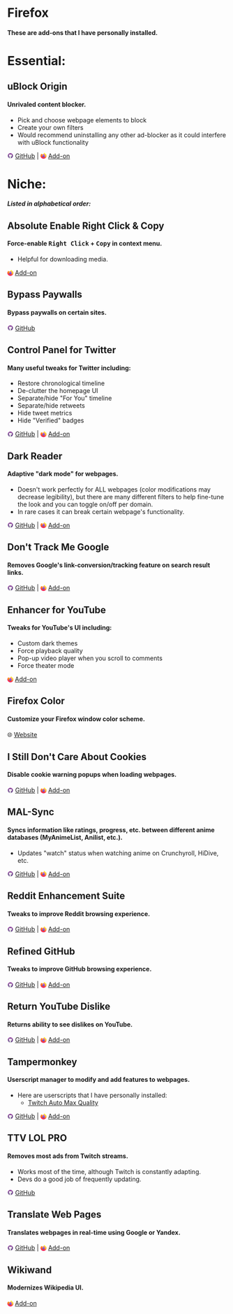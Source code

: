 # Firefox
#### These are add-ons that I have personally installed.

# Essential:
## uBlock Origin
#### Unrivaled content blocker.
- Pick and choose webpage elements to block
- Create your own filters
- Would recommend uninstalling any other ad-blocker as it could interfere with uBlock functionality

<img src="img/github.png" style="vertical-align:middle; margin-top:-3px; height:14px"> [GitHub](https://github.com/gorhill/uBlock) | <img src="img/firefox.png" style="vertical-align:middle; margin-top:-3px; height:14px"> [Add-on](https://addons.mozilla.org/en-US/firefox/addon/ublock-origin/)

# Niche:
##### <i>Listed in alphabetical order:</i>

## Absolute Enable Right Click & Copy
#### Force-enable <kbd>Right Click</kbd> + <kbd>Copy</kbd> in context menu.
- Helpful for downloading media.

<img src="img/firefox.png" style="vertical-align:middle; margin-top:-3px; height:14px;"> [Add-on](https://addons.mozilla.org/en-US/firefox/addon/absolute-enable-right-click/)

## Bypass Paywalls
#### Bypass paywalls on certain sites.

<img src="img/github.png" style="vertical-align:middle; margin-top:-3px; height:14px;"> [GitHub](https://github.com/iamadamdev/bypass-paywalls-chrome)

## Control Panel for Twitter
#### Many useful tweaks for Twitter including:
- Restore chronological timeline
- De-clutter the homepage UI
- Separate/hide "For You" timeline
- Separate/hide retweets
- Hide tweet metrics
- Hide "Verified" badges

<img src="img/github.png" style="vertical-align:middle; margin-top:-3px; height:14px"> [GitHub](https://github.com/insin/control-panel-for-twitter) | <img src="img/firefox.png" style="vertical-align:middle; margin-top:-3px; height:14px"> [Add-on](https://addons.mozilla.org/en-US/firefox/addon/control-panel-for-twitter/)

## Dark Reader
#### Adaptive "dark mode" for webpages.
- Doesn't work perfectly for ALL webpages (color modifications may decrease legibility), but there are many different filters to help fine-tune the look and you can toggle on/off per domain.
- In rare cases it can break certain webpage's functionality.

<img src="img/github.png" style="vertical-align:middle; margin-top:-3px; height:14px"> [GitHub](https://github.com/darkreader/darkreader) | <img src="img/firefox.png" style="vertical-align:middle; margin-top:-3px; height:14px"> [Add-on](https://addons.mozilla.org/firefox/addon/darkreader/)

## Don't Track Me Google
#### Removes Google's link-conversion/tracking feature on search result links.

<img src="img/github.png" style="vertical-align:middle; margin-top:-3px; height:14px"> [GitHub](https://github.com/Rob--W/dont-track-me-google) | <img src="img/firefox.png" style="vertical-align:middle; margin-top:-3px; height:14px"> [Add-on](https://addons.mozilla.org/en-US/firefox/addon/dont-track-me-google1/)

## Enhancer for YouTube
#### Tweaks for YouTube's UI including:
- Custom dark themes
- Force playback quality
- Pop-up video player when you scroll to comments
- Force theater mode

<img src="img/firefox.png" style="vertical-align:middle; margin-top:-3px; height:14px"> [Add-on](https://addons.mozilla.org/en-US/firefox/addon/enhancer-for-youtube/)

## Firefox Color
#### Customize your Firefox window color scheme.

🌐 [Website](https://color.firefox.com/)

## I Still Don't Care About Cookies
#### Disable cookie warning popups when loading webpages.

<img src="img/github.png" style="vertical-align:middle; margin-top:-3px; height:14px"> [GitHub](https://github.com/OhMyGuus/I-Still-Dont-Care-About-Cookies) | <img src="img/firefox.png" style="vertical-align:middle; margin-top:-3px; height:14px"> [Add-on](https://addons.mozilla.org/en-US/firefox/addon/istilldontcareaboutcookies/)

## MAL-Sync
#### Syncs information like ratings, progress, etc. between different anime databases (MyAnimeList, Anilist, etc.).
- Updates "watch" status when watching anime on Crunchyroll, HiDive, etc.

<img src="img/github.png" style="vertical-align:middle; margin-top:-3px; height:14px"> [GitHub](https://github.com/MALSync/MALSync) | <img src="img/firefox.png" style="vertical-align:middle; margin-top:-3px; height:14px"> [Add-on](https://addons.mozilla.org/en-US/firefox/addon/mal-sync/)

## Reddit Enhancement Suite
#### Tweaks to improve Reddit browsing experience.

<img src="img/github.png" style="vertical-align:middle; margin-top:-3px; height:14px"> [GitHub](https://github.com/honestbleeps/Reddit-Enhancement-Suite) | <img src="img/firefox.png" style="vertical-align:middle; margin-top:-3px; height:14px"> [Add-on](https://addons.mozilla.org/en-US/firefox/addon/reddit-enhancement-suite/)

## Refined GitHub
#### Tweaks to improve GitHub browsing experience.

<img src="img/github.png" style="vertical-align:middle; margin-top:-3px; height:14px"> [GitHub](https://github.com/refined-github/refined-github) | <img src="img/firefox.png" style="vertical-align:middle; margin-top:-3px; height:14px"> [Add-on](https://addons.mozilla.org/en-US/firefox/addon/refined-github-/)

## Return YouTube Dislike
#### Returns ability to see dislikes on YouTube.

<img src="img/github.png" style="vertical-align:middle; margin-top:-3px; height:14px"> [GitHub](https://github.com/Anarios/return-youtube-dislike) | <img src="img/firefox.png" style="vertical-align:middle; margin-top:-3px; height:14px"> [Add-on](https://addons.mozilla.org/en-US/firefox/addon/return-youtube-dislikes/)

## Tampermonkey
#### Userscript manager to modify and add features to webpages.
- Here are userscripts that I have personally installed:
    - [Twitch Auto Max Quality](https://github.com/nomomo/Twitch-Auto-Max-Quality)

<img src="img/github.png" style="vertical-align:middle; margin-top:-3px; height:14px"> [GitHub](https://github.com/Tampermonkey/tampermonkey) | <img src="img/firefox.png" style="vertical-align:middle; margin-top:-3px; height:14px"> [Add-on](https://addons.mozilla.org/en-US/firefox/addon/tampermonkey/)

## TTV LOL PRO
#### Removes most ads from Twitch streams.
- Works most of the time, although Twitch is constantly adapting.
- Devs do a good job of frequently updating.

<img src="img/github.png" style="vertical-align:middle; margin-top:-3px; height:14px"> [GitHub](https://github.com/younesaassila/ttv-lol-pro)

## Translate Web Pages
#### Translates webpages in real-time using Google or Yandex.

<img src="img/github.png" style="vertical-align:middle; margin-top:-3px; height:14px"> [GitHub](https://github.com/FilipePS/Traduzir-paginas-web) | <img src="img/firefox.png" style="vertical-align:middle; margin-top:-3px; height:14px"> [Add-on](https://addons.mozilla.org/en-US/firefox/addon/traduzir-paginas-web/)

## Wikiwand
#### Modernizes Wikipedia UI.

<img src="img/firefox.png" style="vertical-align:middle; margin-top:-3px; height:14px"> [Add-on](https://addons.mozilla.org/en-US/firefox/addon/wikiwand-wikipedia-modernized/)

<!-- <img src="img/github.png" style="vertical-align:middle; margin-top:-3px; height:14px"> [GitHub](https://github.com/Rob--W/dont-track-me-google) | <img src="img/firefox.png" style="vertical-align:middle; margin-top:-3px; height:14px"> [Add-on](https://addons.mozilla.org/en-US/firefox/addon/dont-track-me-google1/) -->